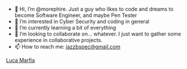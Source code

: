 - 👋 Hi, I’m @morephire. Just a guy who likes to code and dreams to become Software Engineer, and maybe Pen Tester 
- 👀 I’m interested in Cyber Security and coding in general
- 🌱 I’m currently learning a bit of everything
- 💞️ I’m looking to collaborate on... whatever. I just want to gather some experience in collaborative projects.
- 📫 How to reach me: jazzbspec@gmail.com 

<script src="https://platform.linkedin.com/badges/js/profile.js" async defer type="text/javascript"></script>

<div class="badge-base LI-profile-badge" data-locale="en_US" data-size="medium" data-theme="dark" data-type="VERTICAL" data-vanity="luca-marfia-5973491ba" data-version="v1"><a class="badge-base__link LI-simple-link" href="https://nl.linkedin.com/in/luca-marfia-5973491ba/en?trk=profile-badge">Luca Marfia</a></div>
              


<!---
morephire/morephire is a ✨ special ✨ repository because its `README.md` (this file) appears on your GitHub profile.
You can click the Preview link to take a look at your changes.
--->
